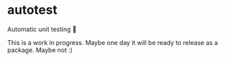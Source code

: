# autotest

Automatic unit testing 🤯

This is a work in progress. Maybe one day it will be ready to release as a package. Maybe not :)
